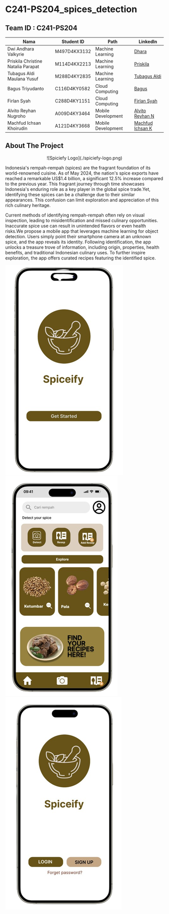  # C241-PS204_spices_detection

  ## Team ID : C241-PS204

| Nama          | Student ID | Path              | LinkedIn                                      |
|---------------|------------|-------------------|-----------------------------------------------|
| Dwi Andhara Valkyrie      | M497D4KX3132  | Machine Learning  | [Dhara](https://www.linkedin.com/in/dwi-andhara-valkyrie/) |
| Priskila Christine Natalia Parapat    | M114D4KX2213  | Machine Learning| [Priskila](https://www.linkedin.com/in/priskilaparapat/) |
| Tubagus Aldi Maulana Yusuf    | M288D4KY2835  | Machine Learning| [Tubagus Aldi](http://www.linkedin.com/in/tubagusaldi) |
| Bagus Triyudanto    | C116D4KY0582  | Cloud Computing| [Bagus](https://www.linkedin.com/in/bagus-triyudanto-83a92b2a6/) |
| Firlan Syah    |  C288D4KY1151  | Cloud Computing| [Firlan Syah](https://www.linkedin.com/in/firlan-syah) |
| Alvito Reyhan Nugroho    | A009D4KY3464  | Mobile Development| [Alvito Reyhan N](https://www.linkedin.com/in/alvito-reyhan-nugroho-b36a62229/) |
| Machfud Ichsan Khoirudin    | A121D4KY3668  | Mobile Development| [Machfud Ichsan K](http://www.linkedin.com/in/machfudichsan) |


  ## About The Project
<!-- logo -->
<p align="center">
  ![Spiciefy Logo](./spiciefy-logo.png)
</p>
Indonesia's rempah-rempah (spices) are the fragrant foundation of its world-renowned cuisine. As of May 2024, the nation's spice exports have reached a remarkable US$1.4 billion, a significant 12.5% increase compared to the previous year. This fragrant journey through time showcases Indonesia's enduring role as a key player in the global spice trade.Yet, identifying these spices can be a challenge due to their similar appearances. This confusion can limit exploration and appreciation of this rich culinary heritage.

Current methods of identifying rempah-rempah often rely on visual inspection, leading to misidentification and missed culinary opportunities. Inaccurate spice use can result in unintended flavors or even health risks.We propose a mobile app that leverages machine learning for object detection. Users simply point their smartphone camera at an unknown spice, and the app reveals its identity.  Following identification, the app unlocks a treasure trove of information, including origin, properties, health benefits, and traditional Indonesian culinary uses. To further inspire exploration, the app offers curated recipes featuring the identified spice.

<!-- display 1, 2, 3 -->
![Image 1](./display-1.png)
![Image 2](./display-2.png)
![Image 3](./display-3.png)